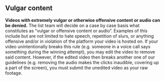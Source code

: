 ## Vulgar content

**Videos with extremely vulgar or otherwise offensive content or audio can be denied.** The list team will decide on a case by case basis what constitutes as “vulgar or offensive content or audio”. 
Examples of this include but are not limited to hate speech, repetition of slurs, or anything offensive and/or in violation of the platform your video is hosted on.
If your video unintentionally breaks this rule (e.g. someone in a voice call says something during the winning attempt), you may edit the video to remove said content. However, if the edited video then breaks another one of our guidelines (e.g. removing the audio makes the clicks inaudible, covering up a part of the screen), you must submit the unedited video as your raw footage.
